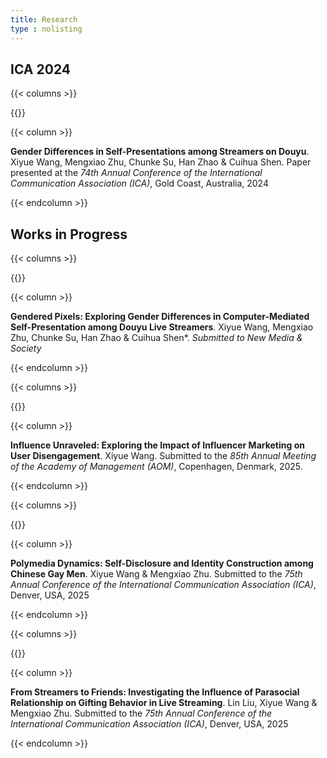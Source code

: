 ```yaml
---
title: Research
type : nolisting
---
```


## ICA 2024

{{< columns >}}

{{<figure-a src="/images/ica.png">}}

{{< column >}}

**Gender Differences in Self-Presentations among Streamers on Douyu**. Xiyue Wang, Mengxiao Zhu, Chunke Su, Han Zhao & Cuihua Shen. Paper presented at the *74th Annual Conference of the International Communication Association (ICA)*, Gold Coast, Australia, 2024

{{< endcolumn >}}

## Works in Progress

{{< columns >}}

{{<figure-a src="/images/gender.png">}}

{{< column >}}

**Gendered Pixels: Exploring Gender Differences in Computer-Mediated Self-Presentation among Douyu Live Streamers**. Xiyue Wang, Mengxiao Zhu, Chunke Su, Han Zhao & Cuihua Shen*. 
*Submitted to New Media & Society*

{{< endcolumn >}}

{{< columns >}}

{{<figure-a src="/images/im.png">}}

{{< column >}}

**Influence Unraveled: Exploring the Impact of Influencer Marketing on User Disengagement**. Xiyue Wang. Submitted to the *85th Annual Meeting of the Academy of Management (AOM)*, Copenhagen, Denmark, 2025.

{{< endcolumn >}}

{{< columns >}}

{{<figure-a src="/images/poly.jpeg">}}

{{< column >}}

**Polymedia Dynamics: Self-Disclosure and Identity Construction among Chinese Gay Men**. Xiyue Wang & Mengxiao Zhu. Submitted to the *75th Annual Conference of the International Communication Association (ICA)*,  Denver, USA, 2025

{{< endcolumn >}}

{{< columns >}}

{{<figure-a src="/images/gift.png">}}

{{< column >}}

**From Streamers to Friends: Investigating the Influence of Parasocial Relationship on Gifting Behavior in Live Streaming**. Lin Liu, Xiyue Wang & Mengxiao Zhu. Submitted to the *75th Annual Conference of the International Communication Association (ICA)*,  Denver, USA, 2025

{{< endcolumn >}}

